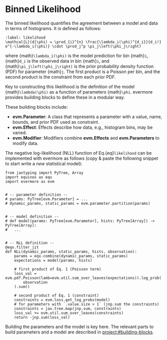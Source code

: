 # Binned Likelihood

The binned likelihood quantifies the agreement between a model and data in terms
of histograms. It is defined as follows:

```{math}
:label: likelihood
\mathcal{L}(d|\phi) = \prod_{i}^{n} \frac{\lambda_i(\phi)^{d_i}}{d_i!} e^{-\lambda_i(\phi)} \cdot \prod_j^p \pi_j\left(\phi_j\right)
```

where {math}`\lambda_i(\phi)` is the model prediction for bin {math}`i`,
{math}`d_i` is the observed data in bin {math}`i`, and
{math}`\pi_j\left(\phi_j\right)` is the prior probability density function (PDF)
for parameter {math}`j`. The first product is a Poisson per bin, and the second
product is the constraint from each prior PDF.

Key to constructing this likelihood is the definition of the model
{math}`\lambda(\phi)` as a function of parameters {math}`\phi`. evermore
provides building blocks to define these in a modular way.

These building blocks include:

- **evm.Parameter**: A class that represents a parameter with a value, name,
  bounds, and prior PDF used as constraint.
- **evm.Effect**: Effects describe how data, e.g., histogram bins, may be
  varied.
- **evm.Modifier**: Modifiers combine **evm.Effects** and **evm.Parameters** to
  modify data.

The negative log-likelihood (NLL) function of Eq.{eq}`likelihood` can be implemented with evermore as follows (copy & paste the following snippet to start write a _new_ statistical model):

```{code-block} python
from jaxtyping import PyTree, Array
import equinox as eqx
import evermore as evm


# -- parameter definition --
# params: PyTree[evm.Parameter] = ...
# dynamic_params, static_params = evm.parameter.partition(params)


# -- model definition --
# def model(params: PyTree[evm.Parameter], hists: PyTree[Array]) -> PyTree[Array]:
#   ...


# -- NLL definition --
@eqx.filter_jit
def NLL(dynamic_params, static_params, hists, observation):
    params = eqx.combine(dynamic_params, static_params)
    expectations = model(params, hists)

    # first product of Eq. 1 (Poisson term)
    loss_val = evm.pdf.Poisson(lamb=evm.util.sum_over_leaves(expectations)).log_prob(
        observation
    ).sum()

    # second product of Eq. 1 (constraint)
    constraints = evm.loss.get_log_probs(model)
    # for parameters with `.value.size > 1` (jnp.sum the constraints)
    constraints = jax.tree.map(jnp.sum, constraints)
    loss_val += evm.util.sum_over_leaves(constraints)
    return -jnp.sum(loss_val)
```

Building the parameters and the model is key here. The relevant parts to build parameters and a model are described in <project:#building-blocks>.
